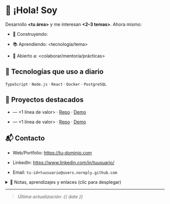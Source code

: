  
# 👋 ¡Hola! Soy <Tu Nombre>
 
  
 
Desarrollo **<tu área>** y me interesan **<2–3 temas>**. Ahora mismo:
 
- 🚀 Construyendo: <proyecto breve y enlace>
 
- 📚 Aprendiendo: <tecnología/tema>
 
- 💬 Abierto a: <colaborar/mentoría/prácticas>
 
  
 
## 🧰 Tecnologías que uso a diario
 
`TypeScript` · `Node.js` · `React` · `Docker` · `PostgreSQL`
 
  
 
## 🔎 Proyectos destacados
 
- <Nombre del proyecto> — <1 línea de valor> · [Repo](#) · [Demo](#)
 
- <Nombre del proyecto> — <1 línea de valor> · [Repo](#) · [Demo](#)
 
  
 
## 📬 Contacto
 
- Web/Portfolio: <https://tu-dominio.com>
 
- LinkedIn: <https://www.linkedin.com/in/tuusuario/>
 
- Email: `tu-id+tuusuario@users.noreply.github.com`
 
  
 
<details>
 
<summary>📓 Notas, aprendizajes y enlaces (clic para desplegar)</summary>
 
  
 
- Apuntes de <tema> → <enlace>
 
- Checklist de <algo> → <enlace>
 
- Cosas que quiero explorar: <lista corta>
 
  
 
</details>
 
  
 
---
 
  
 
> _Última actualización: {{ date }}_
 
